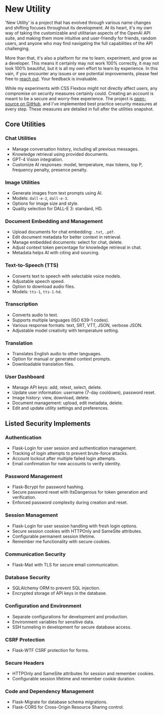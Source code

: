 # New Utility

'New Utility' is a project that has evolved through various name changes and shifting focuses throughout its development. At its heart, it's my own way of taking the customizable and utilitarian aspects of the OpenAI API suite, and making them more intuitive and user-friendly for friends, random users, and anyone who may find navigating the full capabilities of the API challenging. 

More than that, it's also a platform for me to learn, experiment, and grow as a developer. This means it certainly may not work 100% correctly, it may not look 100% beautiful, but it is all my own effort to learn by experience. In this vain, if you encounter any issues or see potential improvements, please feel free to [reach out](https://rawcsav.com/contact.html). Your feedback is invaluable.

While my experiments with CSS Flexbox might not directly affect users, any compromise on security measures certainly could. Creating an account is meant to be a secure and worry-free experience. The project is [open-source on GitHub](https://github.com/rawcsav/AIUtilsFlask), and I've implemented best practice security measures at every step. These measures are detailed in full after the utilities snapshot.

## Core Utilities

### Chat Utilities
- Manage conversation history, including all previous messages.
- Knowledge retrieval using provided documents.
- GPT-4 Vision integration.
- Customize AI responses: model, temperature, max tokens, top P, frequency penalty, presence penalty.


### Image Utilities
- Generate images from text prompts using AI.
- Models: `dall-e-2`, `dall-e-3`.
- Options for image size and style.
- Quality selection for DALL-E 3: standard, HD.

### Document Embedding and Management
- Upload documents for chat embedding: `.txt`, `.pdf`.
- Edit document metadata for better context in retrieval.
- Manage embedded documents: select for chat, delete.
- Adjust context token percentage for knowledge retrieval in chat.
- Metadata helps AI with citing and sourcing.

### Text-to-Speech (TTS)
- Converts text to speech with selectable voice models.
- Adjustable speech speed.
- Option to download audio files.
- Models: `tts-1`, `tts-1-hd`.

### Transcription
- Converts audio to text.
- Supports multiple languages (ISO 639-1 codes).
- Various response formats: text, SRT, VTT, JSON, verbose JSON.
- Adjustable model creativity with temperature setting.

### Translation
- Translates English audio to other languages.
- Option for manual or generated context prompts.
- Downloadable translation files.

### User Dashboard
- Manage API keys: add, retest, select, delete.
- Update user information: username (7-day cooldown), password reset.
- Image history: view, download, delete.
- Document management: upload, edit metadata, delete.
- Edit and update utility settings and preferences.

## Listed Security Implements

### Authentication
- Flask-Login for user session and authentication management.
- Tracking of login attempts to prevent brute-force attacks.
- Account lockout after multiple failed login attempts.
- Email confirmation for new accounts to verify identity.

### Password Management
- Flask-Bcrypt for password hashing.
- Secure password reset with ItsDangerous for token generation and verification.
- Enforced password complexity during creation and reset.

### Session Management
- Flask-Login for user session handling with fresh login options.
- Secure session cookies with HTTPOnly and SameSite attributes.
- Configurable permanent session lifetime.
- Remember me functionality with secure cookies.

### Communication Security
- Flask-Mail with TLS for secure email communication.

### Database Security
- SQLAlchemy ORM to prevent SQL injection.
- Encrypted storage of API keys in the database.

### Configuration and Environment
- Separate configurations for development and production.
- Environment variables for sensitive data.
- SSH tunneling in development for secure database access.

### CSRF Protection
- Flask-WTF CSRF protection for forms.

### Secure Headers
- HTTPOnly and SameSite attributes for session and remember cookies.
- Configurable session lifetime and remember cookie duration.

### Code and Dependency Management
- Flask-Migrate for database schema migrations.
- Flask-CORS for Cross-Origin Resource Sharing control.